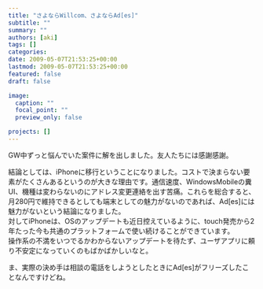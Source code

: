 ```yaml
---
title: "さよならWillcom、さよならAd[es]"
subtitle: ""
summary: ""
authors: [aki]
tags: []
categories: 
date: 2009-05-07T21:53:25+00:00
lastmod: 2009-05-07T21:53:25+00:00
featured: false
draft: false

image:
  caption: ""
  focal_point: ""
  preview_only: false

projects: []
---
```

GW中ずっと悩んでいた案件に解を出しました。友人たちには感謝感謝。

結論としては、iPhoneに移行ということになりました。コストで決まらない要素がたくさんあるというのが大きな理由です。通信速度、WindowsMobileの糞UI、機種は変わらないのにアドレス変更連絡を出す苦痛。これらを総合すると、月280円で維持できるとしても端末としての魅力がないのであれば、Ad[es]には魅力がないという結論になりました。  
対してiPhoneは、OSのアップデートも近日控えているように、touch発売から2年たった今も共通のプラットフォームで使い続けることができています。  
操作系の不満をいつでるかわからないアップデートを待たず、ユーザアプリに頼り不安定になっていくのもばかばかしいなと。

ま、実際の決め手は相談の電話をしようとしたときにAd[es]がフリーズしたことなんですけどね。


